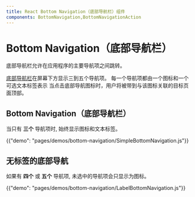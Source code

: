 ```yaml
---
title: React Bottom Navigation（底部导航栏）组件
components: BottomNavigation,BottomNavigationAction
---
```

# Bottom Navigation（底部导航栏）

<p class="description">底部导航栏允许在应用程序的主要导航项之间跳转。</p>

[底部导航栏](https://material.io/design/components/bottom-navigation.html)在屏幕下方显示三到五个导航项。 每一个导航项都由一个图标和一个可选文本标签表示 当点击底部导航图标时，用户将被带到与该图标关联的目标页面顶部。

## Bottom Navigation（底部导航栏）

当只有 **三个** 导航项时, 始终显示图标和文本标签。

{{"demo": "pages/demos/bottom-navigation/SimpleBottomNavigation.js"}}

## 无标签的底部导航

如果有 **四个** 或 **五个** 导航项, 未选中的导航项会只显示为图标。

{{"demo": "pages/demos/bottom-navigation/LabelBottomNavigation.js"}}